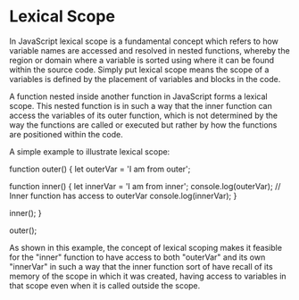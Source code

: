 # Lexical Scope

In JavaScript lexical scope is a fundamental concept which refers to how variable names are accessed and resolved in nested functions,  whereby the region or domain where a variable is sorted using where it can be found within the source code. Simply put lexical scope means the scope of a variables is defined by the placement of variables and blocks in the code.

A function nested inside another function in JavaScript forms a lexical scope. This nested function is in such a way that the inner function can access the variables of its outer function, which is not determined by the way the functions are called or executed but rather by how the functions are positioned within the code.


A simple example to illustrate lexical scope:

function outer() {
  let outerVar = 'I am from outer';

  function inner() {
    let innerVar = 'I am from inner';
    console.log(outerVar); // Inner function has access to outerVar
    console.log(innerVar);
  }

  inner();
}

outer();


As shown in this example, the concept of lexical scoping makes it feasible for the "inner" function to have access to both "outerVar" and its own "innerVar" in such a way that the inner function sort of have recall of its memory of the scope in which it was created, having access to variables in that scope even when it is called outside the scope.
